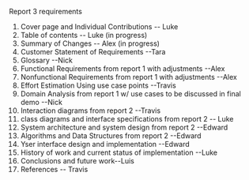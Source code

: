 Report 3 requirements
1. Cover page and Individual Contributions -- Luke
2. Table of contents -- Luke (in progress)
3. Summary of Changes  -- Alex (in progress)
4. Customer Statement of Requirements --Tara
5. Glossary --Nick  
6. Functional Requirements from report 1 with adjustments --Alex
7. Nonfunctional Requirements from report 1 with adjustments --Alex
8. Effort Estimation Using use case points  --Travis
9. Domain Analysis from report 1 w/ use cases to be discussed in final demo --Nick
10. Interaction diagrams from report 2 --Travis
11. class diagrams and interface specifications from report 2 -- Luke
12. System architecture and system design from report 2 --Edward
13. Algorithms and Data Structures from report 2 --Edward
14. Yser interface design and implementation --Edward
15. History of work and current status of implementation --Luke
16. Conclusions and future work--Luis
17. References -- Travis
